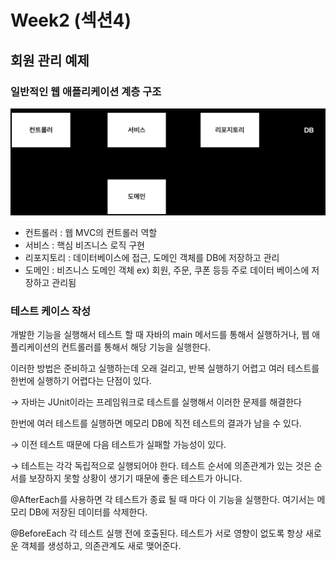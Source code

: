 # Week2 (섹션4)

## 회원 관리 예제

### 일반적인 웹 애플리케이션 계층 구조

![image.png](image.png)

- 컨트롤러 : 웹 MVC의 컨트롤러 역할
- 서비스 : 핵심 비즈니스 로직 구현
- 리포지토리 : 데이터베이스에 접근,  도메인 객체를 DB에 저장하고 관리
- 도메인 : 비즈니스 도메인 객체 ex) 회원, 주문, 쿠폰 등등 주로 데이터 베이스에 저장하고 관리됨

### 테스트 케이스 작성

개발한 기능을 실행해서 테스트 할 때 자바의 main 메서드를 통해서 실행하거나, 웹 애플리케이션의 컨트롤러를 통해서 해당 기능을 실행한다. 

이러한 방법은 준비하고 실행하는데 오래 걸리고, 반복 실행하기 어렵고 여러 테스트를 한번에 실행하기 어렵다는 단점이 있다. 

→ 자바는 JUnit이라는 프레임워크로 테스트를 실행해서 이러한 문제를 해결한다

한번에 여러 테스트를 실행하면 메모리 DB에 직전 테스트의 결과가 남을 수 있다. 

→ 이전 테스트 때문에 다음 테스트가 실패할 가능성이 있다. 

→ 테스트는 각각 독립적으로 실행되어야 한다. 테스트 순서에 의존관계가 있는 것은 순서를 보장하지 못할 상황이 생기기 때문에 좋은 테스트가 아니다.

 

@AfterEach를 사용하면 각 테스트가 종료
될 때 마다 이 기능을 실행한다. 여기서는 메모리 DB에 저장된 데이터를 삭제한다.

@BeforeEach 각 테스트 실행 전에 호출된다. 테스트가 서로 영향이 없도록 항상 새로운 객체를 생성하고, 의존관계도 새로 맺어준다.